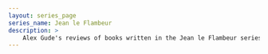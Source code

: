 ```yaml
---
layout: series_page
series_name: Jean le Flambeur
description: >
    Alex Gude's reviews of books written in the Jean le Flambeur series.
---
```


